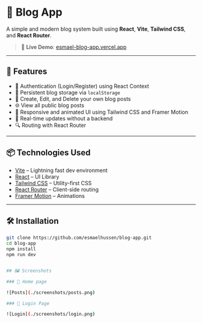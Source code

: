 # 📝 Blog App

A simple and modern blog system built using **React**, **Vite**, **Tailwind CSS**, and **React Router**.

> 🔗 **Live Demo**: [esmael-blog-app.vercel.app](https://esmael-blog-app.vercel.app)

---

## 🚀 Features

- 🔐 Authentication (Login/Register) using React Context
- 🧠 Persistent blog storage via `localStorage`
- 📝 Create, Edit, and Delete your own blog posts
- 🌐 View all public blog posts
- 🎨 Responsive and animated UI using Tailwind CSS and Framer Motion
- 🔄 Real-time updates without a backend
- 🔍 Routing with React Router

---

## 📦 Technologies Used

- [Vite](https://vitejs.dev/) – Lightning fast dev environment
- [React](https://react.dev/) – UI Library
- [Tailwind CSS](https://tailwindcss.com/) – Utility-first CSS
- [React Router](https://reactrouter.com/) – Client-side routing
- [Framer Motion](https://www.framer.com/motion/) – Animations

---

## 🛠 Installation

```bash
git clone https://github.com/esmaelhussen/blog-app.git
cd blog-app
npm install
npm run dev


## 🖼️ Screenshots

### 📍 Home page

![Posts](./screenshots/posts.png)

### 📍 Login Page

![Login](./screenshots/login.png)
